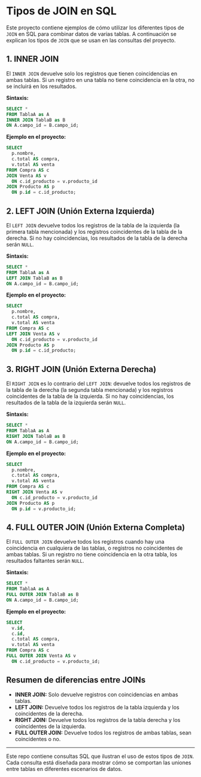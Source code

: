 # Tipos de JOIN en SQL

Este proyecto contiene ejemplos de cómo utilizar los diferentes tipos de `JOIN` en SQL para combinar datos de varias tablas. A continuación se explican los tipos de `JOIN` que se usan en las consultas del proyecto.

## 1. INNER JOIN
El `INNER JOIN` devuelve solo los registros que tienen coincidencias en ambas tablas. Si un registro en una tabla no tiene coincidencia en la otra, no se incluirá en los resultados.

**Sintaxis:**

```sql
SELECT *
FROM TablaA as A
INNER JOIN TablaB as B
ON A.campo_id = B.campo_id;
```

**Ejemplo en el proyecto:**
```sql
SELECT 
  p.nombre,
  c.total AS compra,
  v.total AS venta
FROM Compra AS c
JOIN Venta AS v
  ON c.id_producto = v.producto_id
JOIN Producto AS p
  ON p.id = c.id_producto;
```

## 2. LEFT JOIN (Unión Externa Izquierda)
El `LEFT JOIN` devuelve todos los registros de la tabla de la izquierda (la primera tabla mencionada) y los registros coincidentes de la tabla de la derecha. Si no hay coincidencias, los resultados de la tabla de la derecha serán `NULL`.

**Sintaxis:**

```sql
SELECT *
FROM TablaA as A
LEFT JOIN TablaB as B
ON A.campo_id = B.campo_id;
```

**Ejemplo en el proyecto:**
```sql
SELECT 
  p.nombre,
  c.total AS compra,
  v.total AS venta
FROM Compra AS c
LEFT JOIN Venta AS v
  ON c.id_producto = v.producto_id
JOIN Producto AS p
  ON p.id = c.id_producto;
```

## 3. RIGHT JOIN (Unión Externa Derecha)
El `RIGHT JOIN` es lo contrario del `LEFT JOIN`: devuelve todos los registros de la tabla de la derecha (la segunda tabla mencionada) y los registros coincidentes de la tabla de la izquierda. Si no hay coincidencias, los resultados de la tabla de la izquierda serán `NULL`.

**Sintaxis:**

```sql
SELECT *
FROM TablaA as A
RIGHT JOIN TablaB as B
ON A.campo_id = B.campo_id;
```

**Ejemplo en el proyecto:**
```sql
SELECT 
  p.nombre,
  c.total AS compra,
  v.total AS venta
FROM Compra AS c
RIGHT JOIN Venta AS v
  ON c.id_producto = v.producto_id
JOIN Producto AS p
  ON p.id = v.producto_id;
```

## 4. FULL OUTER JOIN (Unión Externa Completa)
El `FULL OUTER JOIN` devuelve todos los registros cuando hay una coincidencia en cualquiera de las tablas, o registros no coincidentes de ambas tablas. Si un registro no tiene coincidencia en la otra tabla, los resultados faltantes serán `NULL`.

**Sintaxis:**

```sql
SELECT *
FROM TablaA as A
FULL OUTER JOIN TablaB as B
ON A.campo_id = B.campo_id;
```

**Ejemplo en el proyecto:**
```sql
SELECT 
  v.id,
  c.id,
  c.total AS compra,
  v.total AS venta
FROM Compra AS c
FULL OUTER JOIN Venta AS v
  ON c.id_producto = v.producto_id;
```

## Resumen de diferencias entre JOINs

- **INNER JOIN:** Solo devuelve registros con coincidencias en ambas tablas.
- **LEFT JOIN:** Devuelve todos los registros de la tabla izquierda y los coincidentes de la derecha.
- **RIGHT JOIN:** Devuelve todos los registros de la tabla derecha y los coincidentes de la izquierda.
- **FULL OUTER JOIN:** Devuelve todos los registros de ambas tablas, sean coincidentes o no.

---

Este repo contiene consultas SQL que ilustran el uso de estos tipos de `JOIN`. Cada consulta está diseñada para mostrar cómo se comportan las uniones entre tablas en diferentes escenarios de datos.
